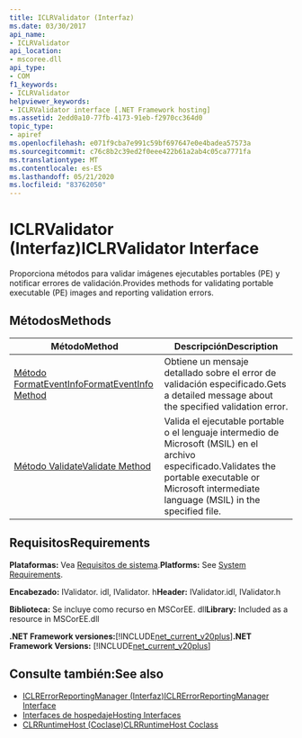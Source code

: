 ```yaml
---
title: ICLRValidator (Interfaz)
ms.date: 03/30/2017
api_name:
- ICLRValidator
api_location:
- mscoree.dll
api_type:
- COM
f1_keywords:
- ICLRValidator
helpviewer_keywords:
- ICLRValidator interface [.NET Framework hosting]
ms.assetid: 2edd0a10-77fb-4173-91eb-f2970cc364d0
topic_type:
- apiref
ms.openlocfilehash: e071f9cba7e991c59bf697647e0e4badea57573a
ms.sourcegitcommit: c76c8b2c39ed2f0eee422b61a2ab4c05ca7771fa
ms.translationtype: MT
ms.contentlocale: es-ES
ms.lasthandoff: 05/21/2020
ms.locfileid: "83762050"
---
```

# <a name="iclrvalidator-interface"></a><span data-ttu-id="d900c-102">ICLRValidator (Interfaz)</span><span class="sxs-lookup"><span data-stu-id="d900c-102">ICLRValidator Interface</span></span>
<span data-ttu-id="d900c-103">Proporciona métodos para validar imágenes ejecutables portables (PE) y notificar errores de validación.</span><span class="sxs-lookup"><span data-stu-id="d900c-103">Provides methods for validating portable executable (PE) images and reporting validation errors.</span></span>  
  
## <a name="methods"></a><span data-ttu-id="d900c-104">Métodos</span><span class="sxs-lookup"><span data-stu-id="d900c-104">Methods</span></span>  
  
|<span data-ttu-id="d900c-105">Método</span><span class="sxs-lookup"><span data-stu-id="d900c-105">Method</span></span>|<span data-ttu-id="d900c-106">Descripción</span><span class="sxs-lookup"><span data-stu-id="d900c-106">Description</span></span>|  
|------------|-----------------|  
|[<span data-ttu-id="d900c-107">Método FormatEventInfo</span><span class="sxs-lookup"><span data-stu-id="d900c-107">FormatEventInfo Method</span></span>](iclrvalidator-formateventinfo-method.md)|<span data-ttu-id="d900c-108">Obtiene un mensaje detallado sobre el error de validación especificado.</span><span class="sxs-lookup"><span data-stu-id="d900c-108">Gets a detailed message about the specified validation error.</span></span>|  
|[<span data-ttu-id="d900c-109">Método Validate</span><span class="sxs-lookup"><span data-stu-id="d900c-109">Validate Method</span></span>](iclrvalidator-validate-method.md)|<span data-ttu-id="d900c-110">Valida el ejecutable portable o el lenguaje intermedio de Microsoft (MSIL) en el archivo especificado.</span><span class="sxs-lookup"><span data-stu-id="d900c-110">Validates the portable executable or Microsoft intermediate language (MSIL) in the specified file.</span></span>|  
  
## <a name="requirements"></a><span data-ttu-id="d900c-111">Requisitos</span><span class="sxs-lookup"><span data-stu-id="d900c-111">Requirements</span></span>  
 <span data-ttu-id="d900c-112">**Plataformas:** Vea [Requisitos de sistema](../../get-started/system-requirements.md).</span><span class="sxs-lookup"><span data-stu-id="d900c-112">**Platforms:** See [System Requirements](../../get-started/system-requirements.md).</span></span>  
  
 <span data-ttu-id="d900c-113">**Encabezado:** IValidator. idl, IValidator. h</span><span class="sxs-lookup"><span data-stu-id="d900c-113">**Header:** IValidator.idl, IValidator.h</span></span>  
  
 <span data-ttu-id="d900c-114">**Biblioteca:** Se incluye como recurso en MSCorEE. dll</span><span class="sxs-lookup"><span data-stu-id="d900c-114">**Library:** Included as a resource in MSCorEE.dll</span></span>  
  
 <span data-ttu-id="d900c-115">**.NET Framework versiones:**[!INCLUDE[net_current_v20plus](../../../../includes/net-current-v20plus-md.md)]</span><span class="sxs-lookup"><span data-stu-id="d900c-115">**.NET Framework Versions:** [!INCLUDE[net_current_v20plus](../../../../includes/net-current-v20plus-md.md)]</span></span>  
  
## <a name="see-also"></a><span data-ttu-id="d900c-116">Consulte también:</span><span class="sxs-lookup"><span data-stu-id="d900c-116">See also</span></span>

- [<span data-ttu-id="d900c-117">ICLRErrorReportingManager (Interfaz)</span><span class="sxs-lookup"><span data-stu-id="d900c-117">ICLRErrorReportingManager Interface</span></span>](iclrerrorreportingmanager-interface.md)
- [<span data-ttu-id="d900c-118">Interfaces de hospedaje</span><span class="sxs-lookup"><span data-stu-id="d900c-118">Hosting Interfaces</span></span>](hosting-interfaces.md)
- [<span data-ttu-id="d900c-119">CLRRuntimeHost (Coclase)</span><span class="sxs-lookup"><span data-stu-id="d900c-119">CLRRuntimeHost Coclass</span></span>](clrruntimehost-coclass.md)
